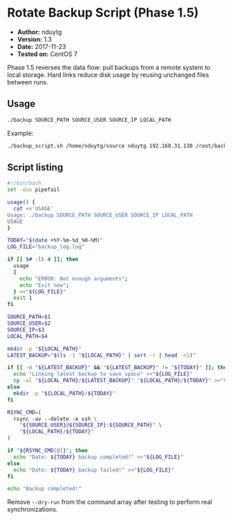 # Rotate Backup Script (Phase 1.5)

- **Author:** nduytg
- **Version:** 1.3
- **Date:** 2017-11-23
- **Tested on:** CentOS 7

Phase 1.5 reverses the data flow: pull backups from a remote system to local
storage. Hard links reduce disk usage by reusing unchanged files between runs.

## Usage

```bash
./backup SOURCE_PATH SOURCE_USER SOURCE_IP LOCAL_PATH
```

Example:

```bash
./backup_script.sh /home/nduytg/source nduytg 192.168.31.130 /root/backup
```

## Script listing

```bash
#!/bin/bash
set -euo pipefail

usage() {
  cat <<'USAGE'
Usage: ./backup SOURCE_PATH SOURCE_USER SOURCE_IP LOCAL_PATH
USAGE
}

TODAY="$(date +%Y-%m-%d_%H-%M)"
LOG_FILE="backup_log.log"

if [[ $# -lt 4 ]]; then
  usage
  {
    echo "ERROR: Not enough arguments";
    echo "Exit now";
  } >>"${LOG_FILE}"
  exit 1
fi

SOURCE_PATH=$1
SOURCE_USER=$2
SOURCE_IP=$3
LOCAL_PATH=$4

mkdir -p "${LOCAL_PATH}"
LATEST_BACKUP="$(ls -1 "${LOCAL_PATH}" | sort -r | head -n1)"

if [[ -n "${LATEST_BACKUP}" && "${LATEST_BACKUP}" != "${TODAY}" ]]; then
  echo "Linking latest backup to save space" >>"${LOG_FILE}"
  cp -al "${LOCAL_PATH}/${LATEST_BACKUP}" "${LOCAL_PATH}/${TODAY}" >>"${LOG_FILE}"
else
  mkdir -p "${LOCAL_PATH}/${TODAY}"
fi

RSYNC_CMD=(
  rsync -av --delete -e ssh \
    "${SOURCE_USER}@${SOURCE_IP}:${SOURCE_PATH}" \
    "${LOCAL_PATH}/${TODAY}"
)

if "${RSYNC_CMD[@]}"; then
  echo "Date: ${TODAY} backup completed!" >>"${LOG_FILE}"
else
  echo "Date: ${TODAY} backup failed!" >>"${LOG_FILE}"
fi

echo "Backup completed!"
```

Remove `--dry-run` from the command array after testing to perform real
synchronizations.
